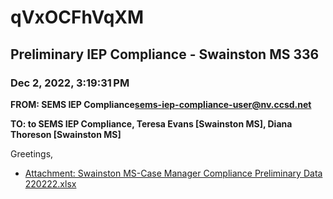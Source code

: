 # qVxOCFhVqXM
## Preliminary IEP Compliance - Swainston MS 336
### Dec 2, 2022, 3:19:31 PM
**FROM: SEMS IEP Compliance<sems-iep-compliance-user@nv.ccsd.net>**

**TO: to SEMS IEP Compliance, Teresa Evans [Swainston MS], Diana Thoreson [Swainston MS]**


Greetings, 





* [Attachment: Swainston MS-Case Manager Compliance Preliminary Data 220222.xlsx](qVxOCFhVqXM-attachment-1.xlsx)
